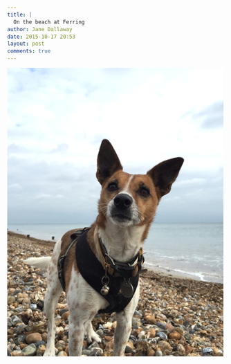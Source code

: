 ```yaml
---
title: |
  On the beach at Ferring
author: Jane Dallaway
date: 2015-10-17 20:53
layout: post
comments: true
---
```


<div><a href="/media/YQtp_FullSizeRender.jpg"><img src="/media/YQtp_thumb_FullSizeRender.jpg" width="500" height="667"/></a></div>



  




      